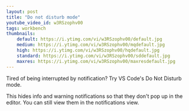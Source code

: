 ```yaml
---
layout: post
title: "Do not disturb mode"
youtube_video_id: w3RSzophv00
tags: workbench
thumbnails:
    default: https://i.ytimg.com/vi/w3RSzophv00/default.jpg
    medium: https://i.ytimg.com/vi/w3RSzophv00/mqdefault.jpg
    high: https://i.ytimg.com/vi/w3RSzophv00/hqdefault.jpg
    standard: https://i.ytimg.com/vi/w3RSzophv00/sddefault.jpg
    maxres: https://i.ytimg.com/vi/w3RSzophv00/maxresdefault.jpg
---
```


Tired of being interrupted by notification? Try VS Code's Do Not Disturb mode.

This hides info and warning notifications so that they don't pop up in the editor. You can still view them in the notifications view.